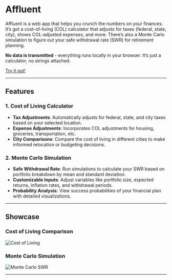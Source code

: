 # Affluent

Affluent is a web app that helps you crunch the numbers on your finances. It’s got a cost-of-living (COL) calculator that adjusts for taxes (federal, state, city), shows COL-adjusted expenses, and more. There’s also a Monte Carlo simulation to figure out your safe withdrawal rate (SWR) for retirement planning.

**No data is transmitted** - everything runs locally in your browser. It’s just a calculator, no strings attached.

[Try it out!](https://affluent.netlify.app)

---

## Features

### 1. **Cost of Living Calculator**

- **Tax Adjustments**: Automatically adjusts for federal, state, and city taxes based on your selected location.
- **Expense Adjustments**: Incorporates COL adjustments for housing, groceries, transportation, etc.
- **City Comparisons**: Compare the cost of living in different cities to make informed relocation or budgeting decisions.

### 2. **Monte Carlo Simulation**

- **Safe Withdrawal Rate**: Run simulations to calculate your SWR based on portfolio breakdown by mean and standard deviation.
- **Customizable Inputs**: Adjust variables like portfolio size, expected returns, inflation rates, and withdrawal periods.
- **Probability Analysis**: View success probabilities of your financial plan with detailed visualizations.

---

## Showcase

### Cost of Living Comparison

![Cost of Living]("./docs/CostOfLiving.png")

### Monte Carlo Simulation

![Monte Carlo SWR]("./docs/MonteCarlo.png")

---

